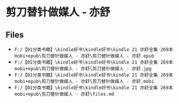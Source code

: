 # 剪刀替针做媒人 - 亦舒

## Files

- `F:/【01分类书籍】\kindle好书\kindle好书\kindle 21 亦舒全集 269本 mobi+epub\剪刀替针做媒人 - 亦舒\剪刀替针做媒人 - 亦舒.epub`
- `F:/【01分类书籍】\kindle好书\kindle好书\kindle 21 亦舒全集 269本 mobi+epub\剪刀替针做媒人 - 亦舒\剪刀替针做媒人 - 亦舒.jpg`
- `F:/【01分类书籍】\kindle好书\kindle好书\kindle 21 亦舒全集 269本 mobi+epub\剪刀替针做媒人 - 亦舒\剪刀替针做媒人 - 亦舒.mobi`
- `F:/【01分类书籍】\kindle好书\kindle好书\kindle 21 亦舒全集 269本 mobi+epub\剪刀替针做媒人 - 亦舒\files.md`
